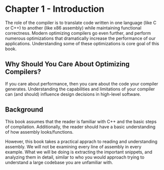 # Chapter 1 - Introduction

The role of the compiler is to translate code written in one language (like C or C++) to another (like x86 assembly) while maintaining functional correctness. Modern optimizing compilers go even further, and perform numerous optimizations that dramatically increase the performance of our applications. Understanding some of these optimizations is core goal of this book.

## Why Should You Care About Optimizing Compilers?

If you care about performance, then you care about the code your compiler generates. Understanding the capabilities and limitations of your compiler can (and should) influence design decisions in high-level software.

## Background

This book assumes that the reader is familiar with C++ and the basic steps of compilation. Additionally, the reader should have a basic understanding of how assembly looks/functions.

However, this book takes a practical apprach to reading and understanding assembly. We will not be examining every line of assembly in every example. What we will be doing is extracting the important snippets, and analyzing them in detail, similar to who you would approach trying to understand a large codebase you are unfamiliar with.

